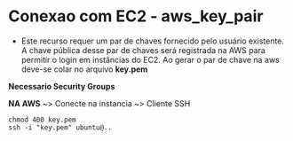 # Conexao com EC2 - aws_key_pair
- Este recurso requer um par de chaves fornecido pelo usuário existente. A chave pública desse par de chaves será registrada na AWS para permitir o login em instâncias do EC2. Ao gerar o par de chave na aws deve-se colar no arquivo **key.pem**

**Necessario Security Groups**

**NA AWS**
~> Conecte na instancia ~> Cliente SSH
```
chmod 400 key.pem
ssh -i "key.pem" ubuntu@..
```